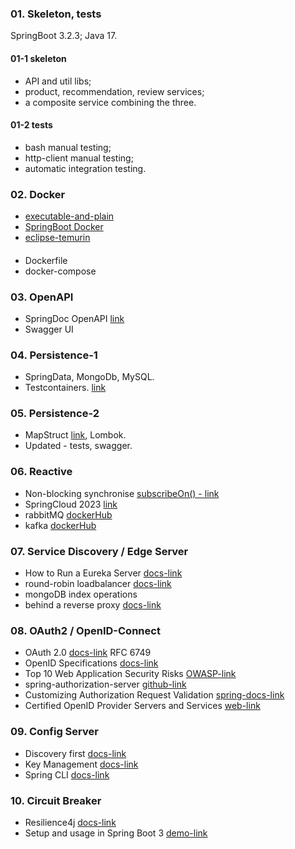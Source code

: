 ### 01. Skeleton, tests

SpringBoot 3.2.3;
Java 17.

#### 01-1 skeleton
- API and util libs;
- product, recommendation, review services;
- a composite service combining the three.
#### 01-2 tests
- bash manual testing;
- http-client manual testing;
- automatic integration testing.

### 02. Docker
- [executable-and-plain](https://docs.spring.io/spring-boot/docs/3.2.3/gradle-plugin/reference/htmlsingle/#packaging-executable.and-plain-archives)
- [SpringBoot Docker](https://spring.io/guides/topicals/spring-boot-docker)
- [eclipse-temurin](https://hub.docker.com/_/eclipse-temurin/)
####
- Dockerfile
- docker-compose

### 03. OpenAPI
- SpringDoc OpenAPI [link](https://springdoc.org/#general-overview)
- Swagger UI 

### 04. Persistence-1
- SpringData, MongoDb, MySQL.
- Testcontainers. [link](https://java.testcontainers.org/test_framework_integration/manual_lifecycle_control/)

### 05. Persistence-2
- MapStruct [link](https://mapstruct.org/documentation/installation/), Lombok.
- Updated - tests, swagger.

### 06. Reactive
- Non-blocking synchronise [subscribeOn() - link](https://projectreactor.io/docs/core/release/reference/#_the_subscribeon_method)
- SpringCloud 2023 [link](https://spring.io/projects/spring-cloud)
- rabbitMQ [dockerHub](https://hub.docker.com/_/rabbitmq/tags)
- kafka [dockerHub](https://hub.docker.com/r/confluentinc/cp-kafka/tags) 

### 07. Service Discovery / Edge Server
- How to Run a Eureka Server [docs-link](https://docs.spring.io/spring-cloud-netflix/docs/current/reference/html/#spring-cloud-running-eureka-server)
- round-robin loadbalancer [docs-link](https://docs.spring.io/spring-cloud-commons/docs/current/reference/html/#webclinet-loadbalancer-client)
- mongoDB index operations
- behind a reverse proxy [docs-link](https://springdoc.org/faq.html#_how_can_i_deploy_springdoc_openapi_starter_webmvc_ui_behind_a_reverse_proxy)

### 08. OAuth2 / OpenID-Connect
- OAuth 2.0 [docs-link](https://oauth.net/2/) RFC 6749
- OpenID Specifications [docs-link](https://openid.net/developers/specs/)
- Top 10 Web Application Security Risks [OWASP-link](https://owasp.org/www-project-top-ten/)
- spring-authorization-server [github-link](https://github.com/spring-projects/spring-authorization-server/commit/2ecb7767d949af44a11c80b432353561466c4118)
- Customizing Authorization Request Validation [spring-docs-link](https://docs.spring.io/spring-authorization-server/docs/1.0.0/reference/html/protocol-endpoints.html#oauth2-authorization-endpoint-customizing-authorization-request-validation)
- Certified OpenID Provider Servers and Services [web-link](https://openid.net/developers/certified-openid-connect-implementations/)

### 09. Config Server
- Discovery first [docs-link](https://docs.spring.io/spring-cloud-config/docs/4.1.x/reference/html/#discovery-first-bootstrap)
- Key Management [docs-link](https://docs.spring.io/spring-cloud-config/docs/4.1.x/reference/html/#_key_management)
- Spring CLI [docs-link](https://docs.spring.io/spring-boot/installing.html#getting-started.installing.cli)

### 10. Circuit Breaker
- Resilience4j [docs-link](https://resilience4j.readme.io/docs/circuitbreaker)
- Setup and usage in Spring Boot 3 [demo-link](https://github.com/resilience4j/resilience4j-spring-boot3-demo)
